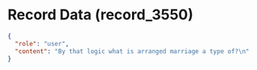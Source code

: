 # Record Data (record_3550)

```json
{
  "role": "user",
  "content": "By that logic what is arranged marriage a type of?\n"
}
```
